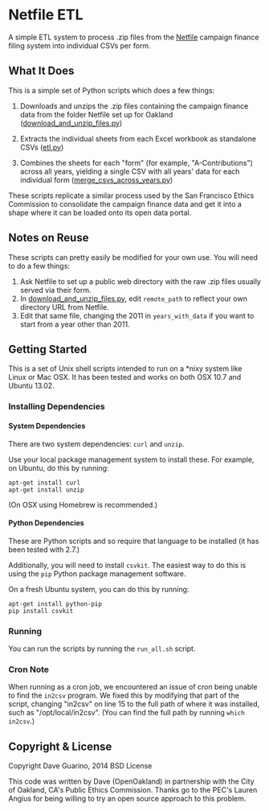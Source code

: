 # Netfile ETL

A simple ETL system to process .zip files from the [Netfile](https://www.netfile.com/) campaign finance filing system into individual CSVs per form.

## What It Does

This is a simple set of Python scripts which does a few things:

1. Downloads and unzips the .zip files containing the campaign finance data from the folder Netfile set up for Oakland ([download_and_unzip_files.py](download_and_unzip_files.py))

2. Extracts the individual sheets from each Excel workbook as standalone CSVs ([etl.py](etl.py))

3. Combines the sheets for each "form" (for example, "A-Contributions") across all years, yielding a single CSV with all years' data for each individual form ([merge_csvs_across_years.py](merge_csvs_across_years.py))

These scripts replicate a similar process used by the San Francisco Ethics Commission to consolidate the campaign finance data and get it into a shape where it can be loaded onto its open data portal.

## Notes on Reuse

These scripts can pretty easily be modified for your own use. You will need to do a few things:

1. Ask Netfile to set up a public web directory with the raw .zip files usually served via their form.
2. In [download_and_unzip_files.py](download_and_unzip_files.py), edit `remote_path` to reflect your own directory URL from Netfile.
3. Edit that same file, changing the 2011 in `years_with_data` if you want to start from a year other than 2011.

## Getting Started

This is a set of Unix shell scripts intended to run on a \*nixy system like Linux or Mac OSX. It has been tested and works on both OSX 10.7 and Ubuntu 13.02.

### Installing Dependencies

#### System Dependencies

There are two system dependencies: `curl` and `unzip`.

Use your local package management system to install these. For example, on Ubuntu, do this by running:

```
apt-get install curl
apt-get install unzip
```

(On OSX using Homebrew is recommended.)

#### Python Dependencies

These are Python scripts and so require that language to be installed (it has been tested with 2.7.)

Additionally, you will need to install `csvkit`. The easiest way to do this is using the `pip` Python package management software.

On a fresh Ubuntu system, you can do this by running:

```
apt-get install python-pip
pip install csvkit
```

### Running

You can run the scripts by running the `run_all.sh` script.

### Cron Note

When running as a cron job, we encountered an issue of cron being unable to find the `in2csv` program. We fixed this by modifying that part of the script, changing "in2csv" on line 15 to the full path of where it was installed, such as "/opt/local/in2csv". (You can find the full path by running `which in2csv`.)

## Copyright & License

Copyright Dave Guarino, 2014
BSD License

This code was written by Dave (OpenOakland) in partnership with the City of Oakland, CA's Public Ethics Commission. Thanks go to the PEC's Lauren Angius for being willing to try an open source approach to this problem.
